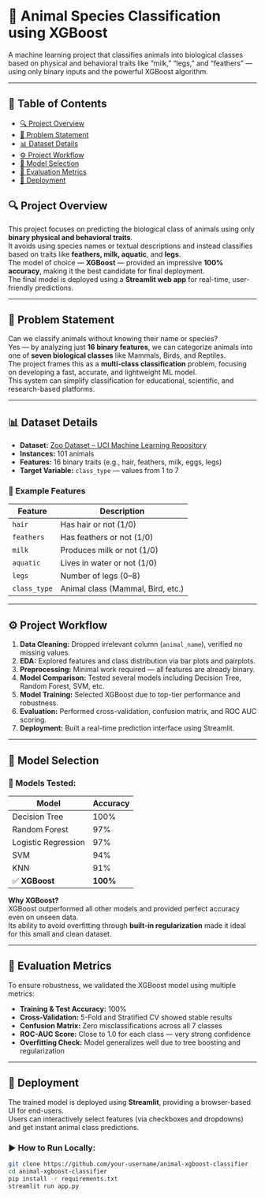 # 🧠 Animal Species Classification using XGBoost

A machine learning project that classifies animals into biological classes based on physical and behavioral traits like “milk,” “legs,” and “feathers” — using only binary inputs and the powerful XGBoost algorithm.

---

## 📌 Table of Contents
- [🔍 Project Overview](#-project-overview)  
- [🎯 Problem Statement](#-problem-statement)  
- [📊 Dataset Details](#-dataset-details)  
- [⚙️ Project Workflow](#️-project-workflow)  
- [🤖 Model Selection](#-model-selection)  
- [🧪 Evaluation Metrics](#-evaluation-metrics)  
- [🚀 Deployment](#-deployment)  


## 🔍 Project Overview

This project focuses on predicting the biological class of animals using only **binary physical and behavioral traits**.  
It avoids using species names or textual descriptions and instead classifies based on traits like **feathers, milk, aquatic**, and **legs**.  
The model of choice — **XGBoost** — provided an impressive **100% accuracy**, making it the best candidate for final deployment.  
The final model is deployed using a **Streamlit web app** for real-time, user-friendly predictions.

---

## 🎯 Problem Statement

Can we classify animals without knowing their name or species?  
Yes — by analyzing just **16 binary features**, we can categorize animals into one of **seven biological classes** like Mammals, Birds, and Reptiles.  
The project frames this as a **multi-class classification** problem, focusing on developing a fast, accurate, and lightweight ML model.  
This system can simplify classification for educational, scientific, and research-based platforms.

---

## 📊 Dataset Details

- **Dataset:** [Zoo Dataset – UCI Machine Learning Repository](https://archive.ics.uci.edu/ml/datasets/Zoo)  
- **Instances:** 101 animals  
- **Features:** 16 binary traits (e.g., hair, feathers, milk, eggs, legs)  
- **Target Variable:** `class_type` — values from 1 to 7

### 🔎 Example Features
| Feature        | Description                          |
|----------------|--------------------------------------|
| `hair`         | Has hair or not (1/0)                |
| `feathers`     | Has feathers or not (1/0)            |
| `milk`         | Produces milk or not (1/0)           |
| `aquatic`      | Lives in water or not (1/0)          |
| `legs`         | Number of legs (0–8)                 |
| `class_type`   | Animal class (Mammal, Bird, etc.)    |

---

## ⚙️ Project Workflow

1. **Data Cleaning:** Dropped irrelevant column (`animal_name`), verified no missing values.  
2. **EDA:** Explored features and class distribution via bar plots and pairplots.  
3. **Preprocessing:** Minimal work required — all features are already binary.  
4. **Model Comparison:** Tested several models including Decision Tree, Random Forest, SVM, etc.  
5. **Model Training:** Selected XGBoost due to top-tier performance and robustness.  
6. **Evaluation:** Performed cross-validation, confusion matrix, and ROC AUC scoring.  
7. **Deployment:** Built a real-time prediction interface using Streamlit.

---

## 🤖 Model Selection

### 🧪 Models Tested:
| Model                 | Accuracy |
|----------------------|----------|
| Decision Tree         | 100%     |
| Random Forest         | 97%      |
| Logistic Regression   | 97%      |
| SVM                   | 94%      |
| KNN                   | 91%      |
| ✅ **XGBoost**         | **100%** |

**Why XGBoost?**  
XGBoost outperformed all other models and provided perfect accuracy even on unseen data.  
Its ability to avoid overfitting through **built-in regularization** made it ideal for this small and clean dataset.

---

## 🧪 Evaluation Metrics

To ensure robustness, we validated the XGBoost model using multiple metrics:

- **Training & Test Accuracy:** 100%  
- **Cross-Validation:** 5-Fold and Stratified CV showed stable results  
- **Confusion Matrix:** Zero misclassifications across all 7 classes  
- **ROC-AUC Score:** Close to 1.0 for each class — very strong confidence  
- **Overfitting Check:** Model generalizes well due to tree boosting and regularization

---

## 🚀 Deployment

The trained model is deployed using **Streamlit**, providing a browser-based UI for end-users.  
Users can interactively select features (via checkboxes and dropdowns) and get instant animal class predictions.

### ▶ How to Run Locally:
```bash
git clone https://github.com/your-username/animal-xgboost-classifier
cd animal-xgboost-classifier
pip install -r requirements.txt
streamlit run app.py
